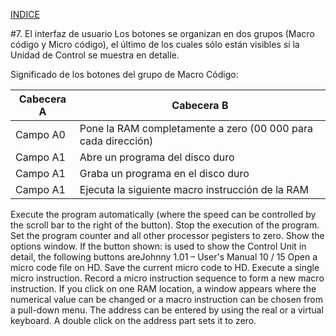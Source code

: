 
[INDICE](./README.md)

#7. El interfaz de usuario
Los botones se organizan en dos grupos (Macro código y Micro código),
el último de los cuales sólo están visibles si la Unidad de Control
se muestra en detalle.

Significado de los botones del grupo de Macro Código:

Cabecera A | Cabecera B
-- | --
Campo A0 | Pone la RAM completamente a zero (00 000 para cada dirección)
Campo A1 | Abre un programa del disco duro
Campo A1 | Graba un programa en el disco duro
Campo A1 | Ejecuta la siguiente macro instrucción de la RAM


Execute the program automatically (where the speed can be controlled by the scroll bar
to the right of the button).
Stop the execution of the program.
Set the program counter and all other processor pegisters to zero.
Show the options window.
If the button
shown:
is used to show the Control Unit in detail, the following buttons areJohnny 1.01 – User's Manual
10 / 15
Open a micro code file on HD.
Save the current micro code to HD.
Execute a single micro instruction.
Record a micro instruction sequence to form a new macro instruction.
If you click on one RAM location, a window appears where the numerical value can be
changed or a macro instruction can be chosen from a pull-down menu. The address can
be entered by using the real or a virtual keyboard. A double click on the address part sets it
to zero.
